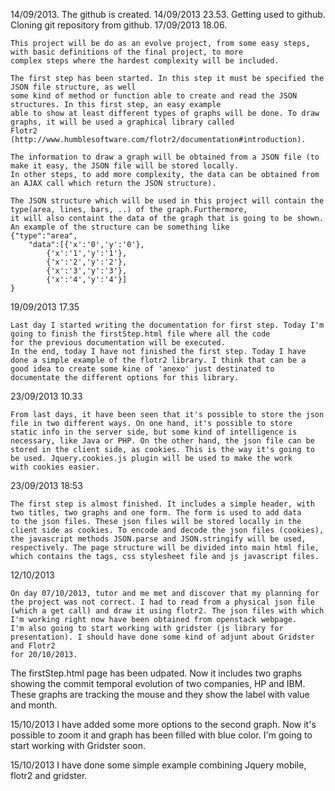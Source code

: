 14/09/2013.
	The github is created.
14/09/2013 23.53.
	Getting used to github. Cloning git repository from github.
17/09/2013 18.06.

    This project will be do as an evolve project, from some easy steps, with basic definitions of the final project, to more
    complex steps where the hardest complexity will be included. 

    The first step has been started. In this step it must be specified the JSON file structure, as well
    some kind of method or function able to create and read the JSON structures. In this first step, an easy example
    able to show at least different types of graphs will be done. To draw graphs, it will be used a graphical library called
    Flotr2 (http://www.humblesoftware.com/flotr2/documentation#introduction). 
    
    The information to draw a graph will be obtained from a JSON file (to make it easy, the JSON file will be stored locally.
    In other steps, to add more complexity, the data can be obtained from an AJAX call which return the JSON structure).

    The JSON structure which will be used in this project will contain the type(area, lines, bars, ..) of the graph.Furthermore,
    it will also containt the data of the graph that is going to be shown. An example of the structure can be something like
    {"type":"area",
        "data":[{'x':'0','y':'0'},
            {'x':'1','y':'1'},
            {'x':'2','y':'2'},
            {'x':'3','y':'3'},
            {'x':'4','y':'4'}]
    }
    
19/09/2013 17.35

    Last day I started writing the documentation for first step. Today I'm going to finish the firstStep.html file where all the code
    for the previous documentation will be executed.
    In the end, today I have not finished the first step. Today I have done a simple example of the flotr2 library. I think that can be a
    good idea to create some kine of 'anexo' just destinated to documentate the different options for this library.
    
23/09/2013 10.33

	From last days, it have been seen that it's possible to store the json file in two different ways. On one hand, it's possible to store
	static info in the server side, but some kind of intelligence is necessary, like Java or PHP. On the other hand, the json file can be
	stored in the client side, as cookies. This is the way it's going to be used. Jquery.cookies.js plugin will be used to make the work 
	with cookies easier.

23/09/2013 18:53

    The first step is almost finished. It includes a simple header, with two titles, two graphs and one form. The form is used to add data
    to the json files. These json files will be stored locally in the client side as cookies. To encode and decode the json files (cookies), 
    the javascript methods JSON.parse and JSON.stringify will be used, respectively. The page structure will be divided into main html file,
    which contains the tags, css stylesheet file and js javascript files.

12/10/2013

    On day 07/10/2013, tutor and me met and discover that my planning for the project was not correct. I had to read from a physical json file
    (which a get call) and draw it using flotr2. The json files with which I'm working right now have been obtained from openstack webpage.
    I'm also going to start working with gridster (js library for presentation). I should have done some kind of adjunt about Gridster and Flotr2 
    for 20/10/2013.
    
   The firstStep.html page has been udpated. Now it includes two graphs showing the commit temporal evolution of two companies, HP and IBM.
   These graphs are tracking the mouse and they show the label with value and month. 
   
15/10/2013
  I have added some more options to the second graph. Now it's possible to zoom it and graph has been filled with blue color.
  I'm going to start working with Gridster soon.
  
15/10/2013
  I have done some simple example combining Jquery mobile, flotr2 and gridster. 
